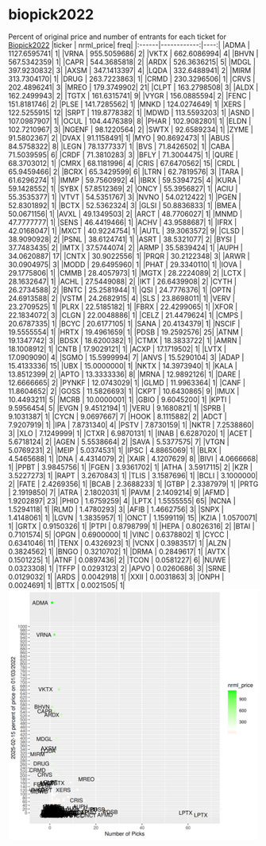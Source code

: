 # biopick2022
Percent of original price and number of entrants for each ticket for [Biopick2022](https://twitter.com/hashtag/Biopick2022)
|ticker |   nrml_price| freq|
|:------|------------:|----:|
|ADMA   | 1127.6595741|    1|
|VRNA   |  955.5059686|    2|
|VKTX   |  662.6086994|    4|
|BHVN   |  567.5342359|    1|
|CAPR   |  544.3685818|    2|
|ARDX   |  526.3636215|    5|
|MDGL   |  397.9230832|    3|
|AXSM   |  347.1413397|    4|
|LQDA   |  332.6488941|    2|
|MIRM   |  313.7304170|    1|
|DRUG   |  263.7223863|    1|
|CRMD   |  230.3296506|    1|
|CRVS   |  202.4896241|    3|
|MREO   |  179.3749902|   21|
|CLPT   |  163.2798508|    3|
|ALDX   |  162.2499943|    2|
|TGTX   |  161.6315741|    9|
|VYGR   |  156.0885594|    2|
|FENC   |  151.8181746|    2|
|PLSE   |  141.7285562|    1|
|MNKD   |  124.0274649|    1|
|XERS   |  122.5255915|   12|
|SRPT   |  119.8778382|    1|
|MDWD   |  113.5593203|    1|
|ASND   |  107.0987907|    1|
|OCUL   |  104.4476389|    8|
|PHAR   |  102.9082801|    1|
|ELDN   |  102.7210967|    3|
|NGENF  |   98.1220564|    2|
|SWTX   |   92.6589234|    1|
|ZYME   |   91.5802367|    2|
|DVAX   |   91.1158491|    1|
|MYO    |   90.8692473|    1|
|ABUS   |   84.5758322|    8|
|LEGN   |   78.1377337|    1|
|BVS    |   71.8426502|    1|
|CABA   |   71.5039595|    6|
|CRDF   |   71.3810283|    3|
|BFLY   |   71.3004475|    1|
|QURE   |   68.3703012|    1|
|CMRX   |   68.1181996|    4|
|CRIS   |   67.6470562|   15|
|CRDL   |   65.9459466|    2|
|BCRX   |   65.3429599|    6|
|LTRN   |   62.7819576|    3|
|TARA   |   61.6296274|    1|
|IMMP   |   59.7560992|    4|
|IBRX   |   59.5394725|    4|
|KURA   |   59.1428552|    1|
|SYBX   |   57.8512369|    2|
|ONCY   |   55.3956827|    1|
|ACIU   |   55.3535377|    1|
|VTVT   |   54.5351767|    3|
|NVNO   |   54.0212422|    1|
|PGEN   |   52.8301892|    1|
|BCTX   |   52.5362324|    3|
|GLSI   |   50.8836833|    1|
|BMEA   |   50.0671156|    1|
|AVXL   |   49.1349503|    2|
|ARCT   |   48.7706027|    1|
|MNMD   |   47.7777777|    1|
|SENS   |   46.4419466|    1|
|ACHV   |   43.9588687|    1|
|IFRX   |   42.0168047|    1|
|MXCT   |   40.9224754|    1|
|AUTL   |   39.3063572|    9|
|CLSD   |   38.9090928|    2|
|PSNL   |   38.6124741|    1|
|ASRT   |   38.5321077|    2|
|BYSI   |   37.7483435|    2|
|IMTX   |   37.5744074|    2|
|ARMP   |   35.5839424|    1|
|AUPH   |   34.0620887|   17|
|CNTX   |   30.9022556|    1|
|PRQR   |   30.2122348|    3|
|ARWR   |   30.0904975|    3|
|MODD   |   29.6495960|    1|
|PHAT   |   29.3340110|    1|
|IOVA   |   29.1775806|    1|
|CMMB   |   28.4057973|    1|
|MGTX   |   28.2224089|    2|
|LCTX   |   28.1632647|    1|
|ACHL   |   27.5449088|    2|
|IKT    |   26.6439908|    2|
|CYTH   |   26.2734588|    2|
|BNTC   |   25.2581944|    1|
|QSI    |   24.7776376|    1|
|OPTN   |   24.6913588|    2|
|VSTM   |   24.2682915|    4|
|SLS    |   23.8698011|    1|
|VERV   |   23.2709525|    1|
|PLRX   |   22.5185182|    1|
|FBRX   |   22.4299065|    1|
|XFOR   |   22.1834072|    3|
|CLGN   |   22.0048886|    1|
|CELZ   |   21.4479624|    1|
|CMPS   |   20.6787335|    1|
|BCYC   |   20.6177105|    1|
|SANA   |   20.4134379|    1|
|NSCIF  |   19.5555554|    1|
|HRTX   |   19.4961659|    1|
|PDSB   |   19.2592576|   25|
|ATNM   |   19.1347742|    3|
|BDSX   |   18.6200382|    1|
|CTMX   |   18.3833722|    1|
|AMRN   |   18.1008912|    1|
|CNTB   |   17.9029121|    1|
|ACXP   |   17.1719502|    1|
|LVTX   |   17.0909090|    4|
|SGMO   |   15.5999994|    7|
|ANVS   |   15.5290104|    3|
|ADAP   |   15.4133336|   15|
|UBX    |   15.0000000|    1|
|NKTX   |   14.3973940|    1|
|KALA   |   13.8512399|    2|
|APTO   |   13.3333336|    8|
|MRNA   |   12.9892126|    1|
|DARE   |   12.6666665|    2|
|PYNKF  |   12.0743029|    1|
|GLMD   |   11.9963364|    1|
|CANF   |   11.8604652|    2|
|GOSS   |   11.5826693|    1|
|CKPT   |   10.6430865|    9|
|IMUX   |   10.4493211|    5|
|MCRB   |   10.0000001|    1|
|GBIO   |    9.6045200|    1|
|KPTI   |    9.5956454|    5|
|EVGN   |    9.4512194|    1|
|VERU   |    9.1680821|    1|
|SPRB   |    9.1031387|    1|
|CYCN   |    9.0697667|    7|
|HOOK   |    8.1115882|    2|
|ADCT   |    7.9207919|    1|
|IPA    |    7.8731340|    4|
|PSTV   |    7.8730159|    1|
|NKTR   |    7.2538860|    3|
|XLO    |    7.1249999|    1|
|CTXR   |    6.9870131|    1|
|INAB   |    6.6287020|    1|
|ACET   |    5.6718124|    2|
|AGEN   |    5.5538664|    2|
|SAVA   |    5.5377575|    7|
|VTGN   |    5.0769231|    2|
|MEIP   |    5.0374531|    1|
|IPSC   |    4.8865069|    1|
|BLRX   |    4.5465688|    1|
|DNA    |    4.4314079|    2|
|XAIR   |    4.1207629|    8|
|BIVI   |    4.0666668|    1|
|PPBT   |    3.9845756|    1|
|FGEN   |    3.9361702|    1|
|ATHA   |    3.5917115|    2|
|KZR    |    3.5227273|    1|
|RAPT   |    3.2670843|    1|
|TLIS   |    3.1587696|    1|
|BCLI   |    3.1000000|    2|
|FATE   |    2.4269356|    1|
|BCAB   |    2.3688233|    1|
|GTBP   |    2.3387979|    1|
|PRTG   |    2.1919850|    7|
|ATRA   |    2.1802031|    1|
|PAVM   |    2.1409214|    9|
|AFMD   |    1.9202897|   23|
|PHIO   |    1.6759259|    4|
|LPTX   |    1.5555555|   65|
|NCNA   |    1.5294118|    1|
|RLMD   |    1.4780293|    3|
|AFIB   |    1.4662756|    3|
|SNPX   |    1.4148061|    1|
|LGVN   |    1.3835957|    1|
|ONCT   |    1.1599119|   15|
|KZIA   |    1.0570071|    1|
|GRTX   |    0.9150326|    1|
|PTPI   |    0.8798799|    1|
|HEPA   |    0.8026316|    2|
|BTAI   |    0.7101574|    5|
|OPGN   |    0.6900000|    1|
|VINC   |    0.6378802|    1|
|CYCC   |    0.6341046|   11|
|TENX   |    0.4326923|    1|
|VCNX   |    0.3983517|    1|
|ALZN   |    0.3824562|    1|
|BNGO   |    0.3210702|    1|
|DRMA   |    0.2849617|    1|
|AVTX   |    0.1501225|    1|
|ATNF   |    0.0897436|    2|
|TCON   |    0.0581227|    6|
|NUWE   |    0.0323308|    1|
|TFFP   |    0.0293123|    2|
|APVO   |    0.0260686|    3|
|SRNE   |    0.0129032|    1|
|ARDS   |    0.0042918|    1|
|XXII   |    0.0031863|    3|
|ONPH   |    0.0024691|    1|
|BTTX   |    0.0021505|    1|
![retvspicks](biopicks.png?raw=true)
